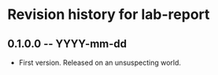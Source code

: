 # Revision history for lab-report

## 0.1.0.0 -- YYYY-mm-dd

* First version. Released on an unsuspecting world.
